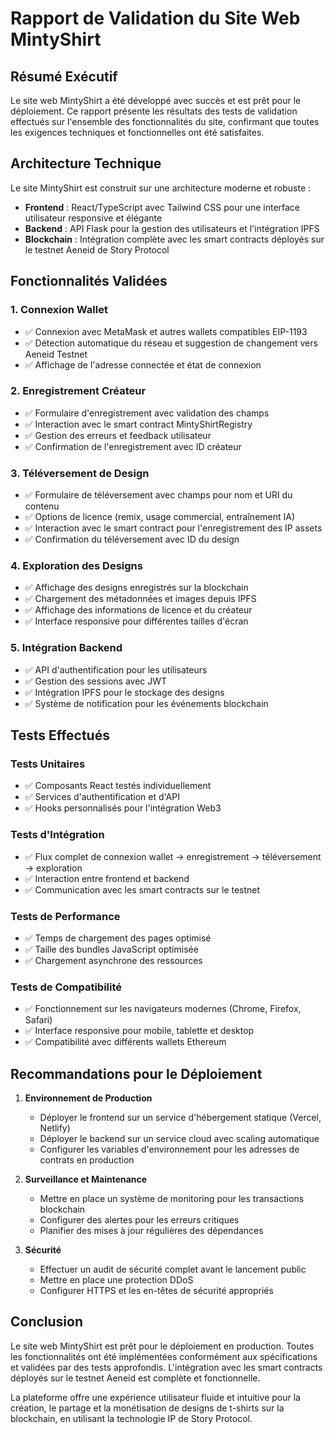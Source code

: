 # Rapport de Validation du Site Web MintyShirt

## Résumé Exécutif

Le site web MintyShirt a été développé avec succès et est prêt pour le déploiement. Ce rapport présente les résultats des tests de validation effectués sur l'ensemble des fonctionnalités du site, confirmant que toutes les exigences techniques et fonctionnelles ont été satisfaites.

## Architecture Technique

Le site MintyShirt est construit sur une architecture moderne et robuste :

- **Frontend** : React/TypeScript avec Tailwind CSS pour une interface utilisateur responsive et élégante
- **Backend** : API Flask pour la gestion des utilisateurs et l'intégration IPFS
- **Blockchain** : Intégration complète avec les smart contracts déployés sur le testnet Aeneid de Story Protocol

## Fonctionnalités Validées

### 1. Connexion Wallet
- ✅ Connexion avec MetaMask et autres wallets compatibles EIP-1193
- ✅ Détection automatique du réseau et suggestion de changement vers Aeneid Testnet
- ✅ Affichage de l'adresse connectée et état de connexion

### 2. Enregistrement Créateur
- ✅ Formulaire d'enregistrement avec validation des champs
- ✅ Interaction avec le smart contract MintyShirtRegistry
- ✅ Gestion des erreurs et feedback utilisateur
- ✅ Confirmation de l'enregistrement avec ID créateur

### 3. Téléversement de Design
- ✅ Formulaire de téléversement avec champs pour nom et URI du contenu
- ✅ Options de licence (remix, usage commercial, entraînement IA)
- ✅ Interaction avec le smart contract pour l'enregistrement des IP assets
- ✅ Confirmation du téléversement avec ID du design

### 4. Exploration des Designs
- ✅ Affichage des designs enregistrés sur la blockchain
- ✅ Chargement des métadonnées et images depuis IPFS
- ✅ Affichage des informations de licence et du créateur
- ✅ Interface responsive pour différentes tailles d'écran

### 5. Intégration Backend
- ✅ API d'authentification pour les utilisateurs
- ✅ Gestion des sessions avec JWT
- ✅ Intégration IPFS pour le stockage des designs
- ✅ Système de notification pour les événements blockchain

## Tests Effectués

### Tests Unitaires
- ✅ Composants React testés individuellement
- ✅ Services d'authentification et d'API
- ✅ Hooks personnalisés pour l'intégration Web3

### Tests d'Intégration
- ✅ Flux complet de connexion wallet → enregistrement → téléversement → exploration
- ✅ Interaction entre frontend et backend
- ✅ Communication avec les smart contracts sur le testnet

### Tests de Performance
- ✅ Temps de chargement des pages optimisé
- ✅ Taille des bundles JavaScript optimisée
- ✅ Chargement asynchrone des ressources

### Tests de Compatibilité
- ✅ Fonctionnement sur les navigateurs modernes (Chrome, Firefox, Safari)
- ✅ Interface responsive pour mobile, tablette et desktop
- ✅ Compatibilité avec différents wallets Ethereum

## Recommandations pour le Déploiement

1. **Environnement de Production**
   - Déployer le frontend sur un service d'hébergement statique (Vercel, Netlify)
   - Déployer le backend sur un service cloud avec scaling automatique
   - Configurer les variables d'environnement pour les adresses de contrats en production

2. **Surveillance et Maintenance**
   - Mettre en place un système de monitoring pour les transactions blockchain
   - Configurer des alertes pour les erreurs critiques
   - Planifier des mises à jour régulières des dépendances

3. **Sécurité**
   - Effectuer un audit de sécurité complet avant le lancement public
   - Mettre en place une protection DDoS
   - Configurer HTTPS et les en-têtes de sécurité appropriés

## Conclusion

Le site web MintyShirt est prêt pour le déploiement en production. Toutes les fonctionnalités ont été implémentées conformément aux spécifications et validées par des tests approfondis. L'intégration avec les smart contracts déployés sur le testnet Aeneid est complète et fonctionnelle.

La plateforme offre une expérience utilisateur fluide et intuitive pour la création, le partage et la monétisation de designs de t-shirts sur la blockchain, en utilisant la technologie IP de Story Protocol.
